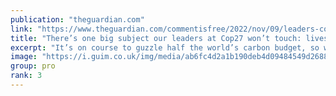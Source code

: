 ```yaml
---
publication: "theguardian.com"
link: "https://www.theguardian.com/commentisfree/2022/nov/09/leaders-cop27-livestock-farming-carbon-budget-governments"
title: "There’s one big subject our leaders at Cop27 won’t touch: livestock farming | George Monbiot"
excerpt: "It’s on course to guzzle half the world’s carbon budget, so why are governments so afraid to discuss it?, says Guardian columnist George Monbiot"
image: "https://i.guim.co.uk/img/media/ab6fc4d2a1b190deb4d09484549d2688a55910d3/0_362_5464_3278/master/5464.jpg?width=1200&height=630&quality=85&auto=format&fit=crop&overlay-align=bottom%2Cleft&overlay-width=100p&overlay-base64=L2ltZy9zdGF0aWMvb3ZlcmxheXMvdGctb3BpbmlvbnMucG5n&enable=upscale&s=e03bcb962ae515489b6677258e0fb825"
group: pro
rank: 3
---
```

